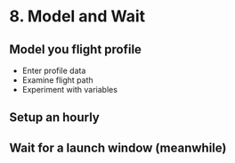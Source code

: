 # 8. Model and Wait

## Model you flight profile
  - Enter profile data
  - Examine flight path
  - Experiment with variables

## Setup an hourly


## Wait for a launch window (meanwhile)
